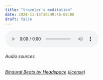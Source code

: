 ```yaml
---
title: "traveler's meditation"
date: 2024-11-15T20:40:46-08:00
draft: false
---
```

<audio controls>
  <source src="/audio/meditation3_traveler.flac" type="audio/flac">
  Your browser does not support the audio element.
</audio>

###### Audio sources
###### [Binaural Beats by Headspace](https://my.headspace.com/modes/meditate/topic/210) [(license)](https://www.copyright.gov/title17/92chap1.html#107)
